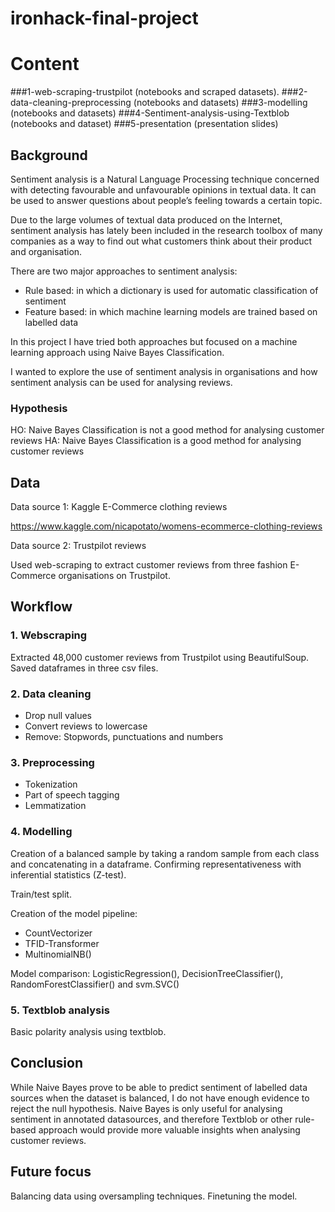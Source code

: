 # ironhack-final-project

# Content

###1-web-scraping-trustpilot (notebooks and scraped datasets).
###2-data-cleaning-preprocessing (notebooks and datasets)
###3-modelling (notebooks and datasets)
###4-Sentiment-analysis-using-Textblob (notebooks and dataset)
###5-presentation (presentation slides)

## Background

Sentiment analysis is a Natural Language Processing technique concerned with detecting favourable and unfavourable opinions in textual data. It can be used to answer questions about people’s feeling towards a certain topic.

Due to the large volumes of textual data produced on the Internet, sentiment analysis has lately been included in the research toolbox of many companies as a way to find out what customers think about their product and organisation. 

There are two major approaches to sentiment analysis: 

- Rule based: in which a dictionary is used for automatic classification of sentiment 
- Feature based: in which machine learning models are trained based on labelled data

In this project I have tried both approaches but focused on a machine learning approach using Naive Bayes Classification. 

I wanted to explore the use of sentiment analysis in organisations and how sentiment analysis can be used for analysing reviews.

### Hypothesis

HO: Naive Bayes Classification is not a good method for analysing customer reviews
HA: Naive Bayes Classification is a good method for analysing customer reviews

## Data

Data source 1: Kaggle E-Commerce clothing reviews

https://www.kaggle.com/nicapotato/womens-ecommerce-clothing-reviews

Data source 2: Trustpilot reviews

Used web-scraping to extract customer reviews from three fashion E-Commerce organisations on Trustpilot.

## Workflow

### 1. Webscraping

Extracted 48,000 customer reviews from Trustpilot using BeautifulSoup. Saved dataframes in three csv files. 

### 2. Data cleaning

- Drop null values
- Convert reviews to lowercase
- Remove: Stopwords, punctuations and numbers

### 3. Preprocessing

- Tokenization
- Part of speech tagging
- Lemmatization

### 4. Modelling

Creation of a balanced sample by taking a random sample from each class and concatenating in a dataframe. 
Confirming representativeness with inferential statistics (Z-test). 

Train/test split.

Creation of the model pipeline:

- CountVectorizer
- TFID-Transformer
- MultinomialNB()

Model comparison: LogisticRegression(), DecisionTreeClassifier(), RandomForestClassifier() and svm.SVC()

### 5. Textblob analysis

Basic polarity analysis using textblob.


## Conclusion

While Naive Bayes prove to be able to predict sentiment of labelled data sources when the dataset is balanced, I do not have enough evidence to reject the null hypothesis. Naive Bayes is only useful for analysing sentiment in annotated datasources, and therefore Textblob or other rule-based approach would provide more valuable insights when analysing customer reviews.

## Future focus

Balancing data using oversampling techniques. Finetuning the model.

